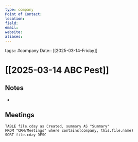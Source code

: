 ```yaml
---
type: company
Point of Contact: 
location: 
field: 
email: 
website: 
aliases:
---
```


tags:: #company
Date:: [[2025-03-14-Friday]]

# [[2025-03-14 ABC Pest]]
## Notes
- 

## Meetings
```dataview
TABLE file.cday as Created, summary AS "Summary"
FROM "CRM/Meetings" where contains(company, this.file.name)
SORT file.cday DESC
```